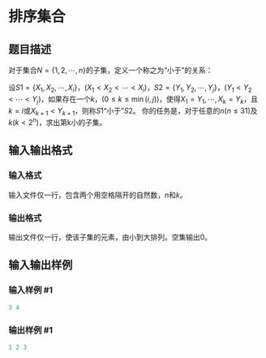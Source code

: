# 排序集合

## 题目描述

对于集合$N=\{1,2,\cdots ,n\}$的子集，定义一个称之为“小于”的关系：

设$S1=\{X_1,X_2,\cdots,X_i\}$，$(X_1<X_2<\cdots <X_i)$，$S2=\{Y_1, Y_2, \cdots ,Y_j\}$，$(Y_1<Y_2<\cdots<Y_j)$，如果存在一个$k$，$(0\leq k\leq \min(i,j))$，使得$X_1=Y_1,\cdots,X_k=Y_k$，且$k=i$或$X_{k+1}<Y_{k+1}$，则称$S1$“小于”$S2$。 你的任务是，对于任意的$n(n\leq 31)$及$k(k<2^n)$，求出第k小的子集。 

## 输入输出格式

### 输入格式

输入文件仅一行，包含两个用空格隔开的自然数，$n$和$k$。

### 输出格式

输出文件仅一行，使该子集的元素，由小到大排列。空集输出$0$。

## 输入输出样例

### 输入样例 #1

```cpp
3 4

```
### 输出样例 #1

```cpp
1 2 3

```
